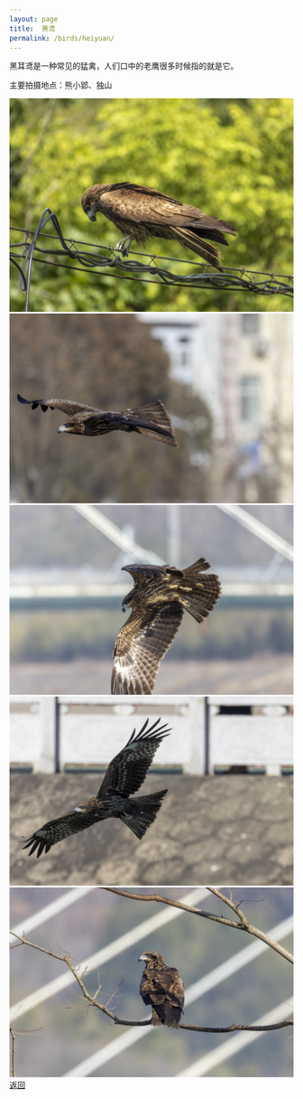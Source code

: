 ```yaml
---
layout: page
title: 	黑鸢
permalink: /birds/heiyuan/
---
```

黑耳鸢是一种常见的猛禽，人们口中的老鹰很多时候指的就是它。

主要拍摄地点：熊小郢、独山

![](../picture/黑鸢/DSCN2340-NRW_DxO_DeepPRIME.jpg)
![](../picture/黑鸢/0U9A6152-CR3_DxO_DeepPRIMEXD.jpg)
![](../picture/黑鸢/0U9A6157-CR3_DxO_DeepPRIMEXD.jpg)
![](../picture/黑鸢/0U9A6178-CR3_DxO_DeepPRIMEXD.jpg)
![](../picture/黑鸢/0U9A6228-CR3_DxO_DeepPRIMEXD.jpg)
[返回](../../)
